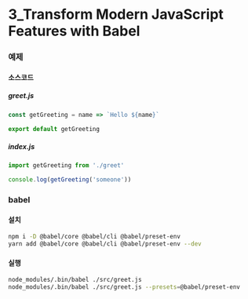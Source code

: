 # 3_Transform Modern JavaScript Features with Babel



### 예제

#### 소스코드

##### greet.js

```js
const getGreeting = name => `Hello ${name}`

export default getGreeting
```



##### index.js

```js
import getGreeting from './greet'

console.log(getGreeting('someone'))
```



### babel

#### 설치

```bash
npm i -D @babel/core @babel/cli @babel/preset-env
yarn add @babel/core @babel/cli @babel/preset-env --dev
```



#### 실행

```bash
node_modules/.bin/babel ./src/greet.js
node_modules/.bin/babel ./src/greet.js --presets=@babel/preset-env
```

